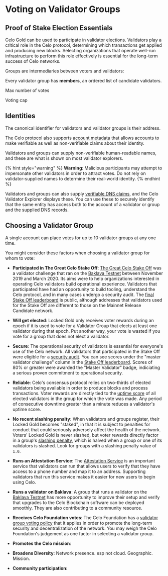 # Voting on Validator Groups

## Proof of Stake Election Essentials

Celo Gold can be used to participate in validator elections. Validators play a critical role in the Celo protocol, determining which transactions get applied and producing new blocks. Selecting organizations that operate well-run infrastructure to perform this role effectively is essential for the long-term success of Celo networks.

Groups are intermediaries between voters and validators:

Every validator group has **members**, an ordered list of candidate validators.

Max number of votes

Voting cap

## Identities

The canonical identifier for validators and validator groups is their address.

The Celo protocol also supports [account metadata](../celo-codebase/protocol/identity/metadata.md) that allows accounts to make verifiable as well as non-verifiable claims about their identity.

Validators and groups can supply non-verifiable human-readable names, and these are what is shown on most validator explorers.

{% hint style="warning" %}
**Warning**: Malicious participants may attempt to impersonate other validators in order to attract votes. Do not rely on validator-supplied names to determine their real-world identity.
{% endhint %}

Validators and groups can also supply [verifiable DNS claims](../operations-manual/validator-explorer.md), and the Celo Validator Explorer displays these. You can use these to securely identify that the same entity has access both to the account of a validator or group and the supplied DNS records.

## Choosing a Validator Group

A single account can place votes for up to 10 validator groups at any one time.

You might consider these factors when choosing a validator group for whom to vote:

- **Participated in The Great Celo Stake Off**: [The Great Celo Stake Off](https://forum.celo.org/t/the-great-celo-stake-off-the-details/136) was a validator challenge that ran on the [Baklava Testnet](../getting-started/baklava-testnet.md) between November 2019 and March 2020. Its aims were to help organizations interested in operating Celo validators build operational experience. Validators that participated have had an opportunity to build tooling, understand the Celo protocol, and in many cases undergo a security audit. The [final Stake Off leaderboard](https://docs.google.com/spreadsheets/d/e/2PACX-1vQwk10o6YV0uriR8LuYfLqB1irjmOX_-L6Jljn3BtKlmz_R_TsUU8aI-pMqGVlu4HQKIQlQaFkUhsyl/pubhtml?gid=1970613133&single=true) is public, although addresses that validators used for the Stake Off are different to those on the Mainnet Release Candidate network.

- **Will get elected**: Locked Gold only receives voter rewards during an epoch if it is used to vote for a Validator Group that elects at least one validator during that epoch. Put another way, your vote is wasted if you vote for a group that does not elect a validator.

- **Secure**: The operational security of validators is essential for everyone's use of the Celo network. All validators that participated in the Stake Off were eligible for a [security audit](https://medium.com/celoorg/the-celo-validator-community-security-audits-and-lessons-learned-e67b78cd4123). You can see scores under the "master validator challenge" column in the [Stake Off leaderboard](https://docs.google.com/spreadsheets/d/e/2PACX-1vQwk10o6YV0uriR8LuYfLqB1irjmOX_-L6Jljn3BtKlmz_R_TsUU8aI-pMqGVlu4HQKIQlQaFkUhsyl/pubhtml?gid=1970613133&single=true). Scores of 80% or greater were awarded the "Master Validator" badge, indiciating a serious proven commitment to operational security.

- **Reliable**: Celo's consensus protocol relies on two-thirds of elected validators being available in order to produce blocks and process transactions. Voter rewards are directly tied to the [uptime score](../celo-codebase/protocol/proof-of-stake/validator-rewards.md#calculating-uptime-score) of all elected validators in the group for which the vote was made. Any period of consecutive downtime greater than a minute reduces a validator's uptime score.

- **No recent slashing penalty:** When validators and groups register, their Locked Gold becomes "staked", in that it is subject to penalties for conduct that could seriously adversely affect the health of the network. Voters' Locked Gold is never slashed, but voter rewards directly factor in a group's [slashing penalty](../celo-codebase/protocol/proof-of-stake/validator-rewards.md#calculating-slashing-penalty), which is halved when a group or one of its validators is slashed. Look for groups with a slashing penalty value of `1.0`.

- **Runs an Attestation Service**: The [Attestation Service]() is an important service that validators can run that allows users to verify that they have access to a phone number and map it to an address. Supporting validators that run this service makes it easier for new users to begin using Celo.

- **Runs a validator on Baklava**: A group that runs a validator on the [Baklava Testnet](../getting-started/baklava-testnet.md) has more opportunity to improve their setup and verify that upgrades to the Celo Blockchain software can be deployed smoothly. They are also contributing to a community resource.

- **Receives Celo Foundation votes**: The Celo Foundation has a [validator group voting policy](../operations-manual/celo-foundation-voting-policy.md) that it applies in order to promote the long-term security and decentralization of the network. You may weigh the Celo Foundation's judgement as one factor in selecting a validator group.

- **Promotes the Celo mission**:

- **Broadens Diversity**: Network presence. esp not cloud. Geographic. Mission. 

- **Community participation:**


<!-- - **Runs Full nodes**: -->

<!-- 
## Voting with the Celo CLI

![](https://storage.googleapis.com/celo-website/docs/locked-gold-flow-p1.jpg)

![](https://storage.googleapis.com/celo-website/docs/locked-gold-flow-p2.jpg)

![](https://storage.googleapis.com/celo-website/docs/locked-gold-flow-p3.jpg)

![](https://storage.googleapis.com/celo-website/docs/locked-gold-flow-p4.jpg)
-->